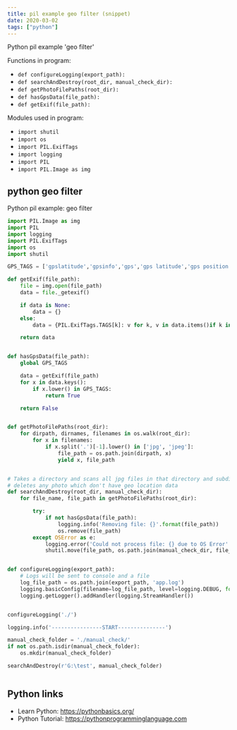 ```yaml
---
title: pil example geo filter (snippet)
date: 2020-03-02
tags: ["python"]
---
```

Python pil example 'geo filter'

Functions in program: 
* `def configureLogging(export_path):`
* `def searchAndDestroy(root_dir, manual_check_dir):`
* `def getPhotoFilePaths(root_dir):`
* `def hasGpsData(file_path):`
* `def getExif(file_path):`

Modules used in program: 
* `import shutil`
* `import os`
* `import PIL.ExifTags`
* `import logging`
* `import PIL`
* `import PIL.Image as img`

## python geo filter

Python pil example: geo filter

```python
import PIL.Image as img
import PIL
import logging
import PIL.ExifTags
import os
import shutil

GPS_TAGS = ['gpslatitude','gpsinfo','gps','gps latitude','gps position','gps altitude', 'latitude', 'position']

def getExif(file_path):
    file = img.open(file_path)
    data = file._getexif()

    if data is None:
        data = {}
    else:
        data = {PIL.ExifTags.TAGS[k]: v for k, v in data.items()if k in PIL.ExifTags.TAGS}

    return data


def hasGpsData(file_path):
    global GPS_TAGS

    data = getExif(file_path)
    for x in data.keys():
        if x.lower() in GPS_TAGS:
            return True

    return False


def getPhotoFilePaths(root_dir):
    for dirpath, dirnames, filenames in os.walk(root_dir):
        for x in filenames:
            if x.split('.')[-1].lower() in ['jpg', 'jpeg']:
                file_path = os.path.join(dirpath, x)
                yield x, file_path


# Takes a directory and scans all jpg files in that directory and subdirectories
# deletes any photo which don't have geo location data
def searchAndDestroy(root_dir, manual_check_dir):
    for file_name, file_path in getPhotoFilePaths(root_dir):

        try:
            if not hasGpsData(file_path):
                logging.info('Removing file: {}'.format(file_path))
                os.remove(file_path)
        except OSError as e:
            logging.error('Could not process file: {} due to OS Error'.format(file_path))
            shutil.move(file_path, os.path.join(manual_check_dir, file_name))


def configureLogging(export_path):
    # Logs will be sent to console and a file
    log_file_path = os.path.join(export_path, 'app.log')
    logging.basicConfig(filename=log_file_path, level=logging.DEBUG, format='%(asctime)s %(levelname)s %(message)s')
    logging.getLogger().addHandler(logging.StreamHandler())


configureLogging('./')

logging.info('----------------START---------------')

manual_check_folder = './manual_check/'
if not os.path.isdir(manual_check_folder):
    os.mkdir(manual_check_folder)

searchAndDestroy(r'G:\test', manual_check_folder)



```

## Python links

- Learn Python: https://pythonbasics.org/
- Python Tutorial: https://pythonprogramminglanguage.com
